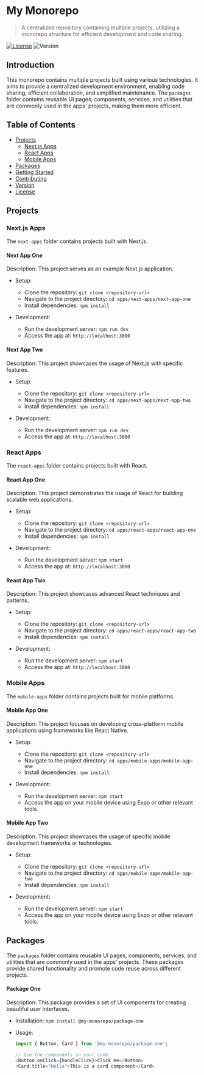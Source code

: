 # My Monorepo

> A centralized repository containing multiple projects, utilizing a monorepo structure for efficient development and code sharing.

[![License](https://img.shields.io/badge/License-MIT-blue.svg)](LICENSE)
![Version](https://img.shields.io/badge/Version-v1.0.1-green.svg)

## Introduction

This monorepo contains multiple projects built using various technologies. It aims to provide a centralized development environment, enabling code sharing, efficient collaboration, and simplified maintenance. The `packages` folder contains reusable UI pages, components, services, and utilities that are commonly used in the apps' projects, making them more efficient.

## Table of Contents

- [Projects](#projects)
  - [Next.js Apps](#nextjs-apps)
  - [React Apps](#react-apps)
  - [Mobile Apps](#mobile-apps)
- [Packages](#packages)
- [Getting Started](#getting-started)
- [Contributing](#contributing)
- [Version](#version)
- [License](#license)

## Projects

### Next.js Apps

The `next-apps` folder contains projects built with Next.js.

#### Next App One

Description: This project serves as an example Next.js application.

- Setup:
  - Clone the repository: `git clone <repository-url>`
  - Navigate to the project directory: `cd apps/next-apps/next-app-one`
  - Install dependencies: `npm install`

- Development:
  - Run the development server: `npm run dev`
  - Access the app at: `http://localhost:3000`

#### Next App Two

Description: This project showcases the usage of Next.js with specific features.

- Setup:
  - Clone the repository: `git clone <repository-url>`
  - Navigate to the project directory: `cd apps/next-apps/next-app-two`
  - Install dependencies: `npm install`

- Development:
  - Run the development server: `npm run dev`
  - Access the app at: `http://localhost:3000`

### React Apps

The `react-apps` folder contains projects built with React.

#### React App One

Description: This project demonstrates the usage of React for building scalable web applications.

- Setup:
  - Clone the repository: `git clone <repository-url>`
  - Navigate to the project directory: `cd apps/react-apps/react-app-one`
  - Install dependencies: `npm install`

- Development:
  - Run the development server: `npm start`
  - Access the app at: `http://localhost:3000`

#### React App Two

Description: This project showcases advanced React techniques and patterns.

- Setup:
  - Clone the repository: `git clone <repository-url>`
  - Navigate to the project directory: `cd apps/react-apps/react-app-two`
  - Install dependencies: `npm install`

- Development:
  - Run the development server: `npm start`
  - Access the app at: `http://localhost:3000`

### Mobile Apps

The `mobile-apps` folder contains projects built for mobile platforms.

#### Mobile App One

Description: This project focuses on developing cross-platform mobile applications using frameworks like React Native.

- Setup:
  - Clone the repository: `git clone <repository-url>`
  - Navigate to the project directory: `cd apps/mobile-apps/mobile-app-one`
  - Install dependencies: `npm install`

- Development:
  - Run the development server: `npm start`
  - Access the app on your mobile device using Expo or other relevant tools.

#### Mobile App Two

Description: This project showcases the usage of specific mobile development frameworks or technologies.

- Setup:
  - Clone the repository: `git clone <repository-url>`
  - Navigate to the project directory: `cd apps/mobile-apps/mobile-app-two`
  - Install dependencies: `npm install`

- Development:
  - Run the development server: `npm start`
  - Access the app on your mobile device using Expo or other relevant tools.

## Packages

The `packages` folder contains reusable UI pages, components, services, and utilities that are commonly used in the apps' projects. These packages provide shared functionality and promote code reuse across different projects.

#### Package One

Description: This package provides a set of UI components for creating beautiful user interfaces.

- Installation: `npm install @my-monorepo/package-one`

- Usage:
  ```javascript
  import { Button, Card } from '@my-monorepo/package-one';
  
  // Use the components in your code
  <Button onClick={handleClick}>Click me</Button>
  <Card title="Hello">This is a card component</Card>
